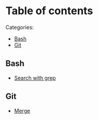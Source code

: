 # Table of contents

Categories:

- [Bash](#bash)
- [Git](#git)

## Bash

- [Search with grep](bash/search-with-grep.md)

## Git

- [Merge](git/merge.md)
